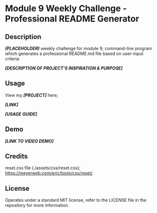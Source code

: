 # Module 9 Weekly Challenge - Professional README Generator

## Description

***(PLACEHOLDER)*** weekly challenge for module 9; command-line program which generates a professional README.md file based on user-input criteria

***[DESCRIPTION OF PROJECT'S INSPIRATION & PURPOSE]***

## Usage

View my ***[PROJECT]*** here;

***[LINK]***

***[USAGE GUIDE]***

## Demo

***[LINK TO VIDEO DEMO]***

## Credits

reset.css file (./assets/css/reset.css);
https://meyerweb.com/eric/tools/css/reset/

## License

Operates under a standard MIT license, refer to the LICENSE file in the repository for more information.